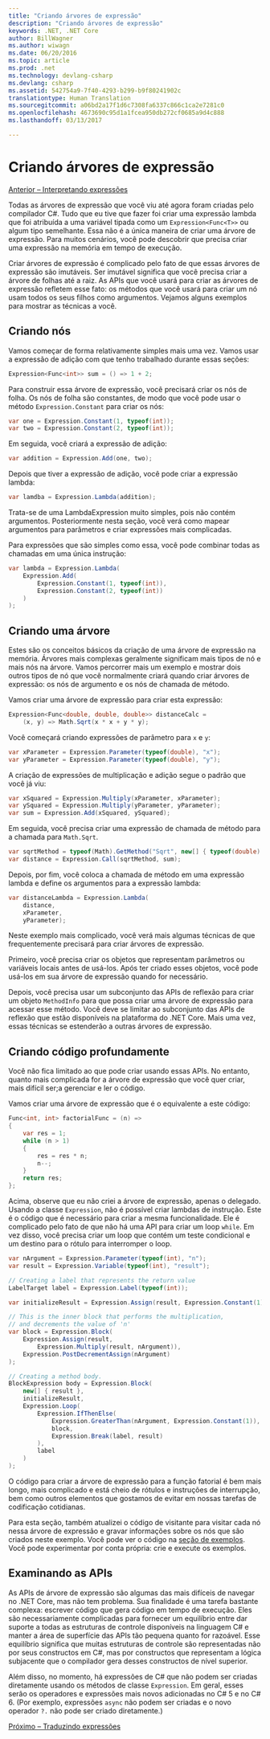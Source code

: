 ```yaml
---
title: "Criando árvores de expressão"
description: "Criando árvores de expressão"
keywords: .NET, .NET Core
author: BillWagner
ms.author: wiwagn
ms.date: 06/20/2016
ms.topic: article
ms.prod: .net
ms.technology: devlang-csharp
ms.devlang: csharp
ms.assetid: 542754a9-7f40-4293-b299-b9f80241902c
translationtype: Human Translation
ms.sourcegitcommit: a06bd2a17f1d6c7308fa6337c866c1ca2e7281c0
ms.openlocfilehash: 4673690c95d1a1fcea950db272cf0685a9d4c888
ms.lasthandoff: 03/13/2017

---
```


# <a name="building-expression-trees"></a>Criando árvores de expressão

[Anterior – Interpretando expressões](expression-trees-interpreting.md)

Todas as árvores de expressão que você viu até agora foram criadas pelo compilador C#. Tudo que eu tive que fazer foi criar uma expressão lambda que foi atribuída a uma variável tipada como um `Expression<Func<T>>` ou algum tipo semelhante. Essa não é a única maneira de criar uma árvore de expressão. Para muitos cenários, você pode descobrir que precisa criar uma expressão na memória em tempo de execução. 

Criar árvores de expressão é complicado pelo fato de que essas árvores de expressão são imutáveis. Ser imutável significa que você precisa criar a árvore de folhas até a raiz. As APIs que você usará para criar as árvores de expressão refletem esse fato: os métodos que você usará para criar um nó usam todos os seus filhos como argumentos. Vejamos alguns exemplos para mostrar as técnicas a você.

## <a name="creating-nodes"></a>Criando nós

Vamos começar de forma relativamente simples mais uma vez. Vamos usar a expressão de adição com que tenho trabalhado durante essas seções:

```csharp
Expression<Func<int>> sum = () => 1 + 2;
```

Para construir essa árvore de expressão, você precisará criar os nós de folha.
Os nós de folha são constantes, de modo que você pode usar o método `Expression.Constant` para criar os nós:

```csharp
var one = Expression.Constant(1, typeof(int));
var two = Expression.Constant(2, typeof(int));
```

Em seguida, você criará a expressão de adição:

```csharp
var addition = Expression.Add(one, two);
```

Depois que tiver a expressão de adição, você pode criar a expressão lambda:

```csharp
var lamdba = Expression.Lambda(addition);
```

Trata-se de uma LambdaExpression muito simples, pois não contém argumentos.
Posteriormente nesta seção, você verá como mapear argumentos para parâmetros e criar expressões mais complicadas.

Para expressões que são simples como essa, você pode combinar todas as chamadas em uma única instrução:

```csharp
var lambda = Expression.Lambda(
    Expression.Add(
        Expression.Constant(1, typeof(int)),
        Expression.Constant(2, typeof(int))
    )
);
```

## <a name="building-a-tree"></a>Criando uma árvore

Estes são os conceitos básicos da criação de uma árvore de expressão na memória. Árvores mais complexas geralmente significam mais tipos de nó e mais nós na árvore. Vamos percorrer mais um exemplo e mostrar dois outros tipos de nó que você normalmente criará quando criar árvores de expressão: os nós de argumento e os nós de chamada de método.

Vamos criar uma árvore de expressão para criar esta expressão:

```csharp
Expression<Func<double, double, double>> distanceCalc =
    (x, y) => Math.Sqrt(x * x + y * y);
```
 
Você começará criando expressões de parâmetro para `x` e `y`:

```csharp
var xParameter = Expression.Parameter(typeof(double), "x");
var yParameter = Expression.Parameter(typeof(double), "y");
```

A criação de expressões de multiplicação e adição segue o padrão que você já viu:

```csharp
var xSquared = Expression.Multiply(xParameter, xParameter);
var ySquared = Expression.Multiply(yParameter, yParameter);
var sum = Expression.Add(xSquared, ySquared);
```

Em seguida, você precisa criar uma expressão de chamada de método para a chamada para `Math.Sqrt`.

```csharp
var sqrtMethod = typeof(Math).GetMethod("Sqrt", new[] { typeof(double) });
var distance = Expression.Call(sqrtMethod, sum);
```

Depois, por fim, você coloca a chamada de método em uma expressão lambda e define os argumentos para a expressão lambda:

```csharp
var distanceLambda = Expression.Lambda(
    distance,
    xParameter,
    yParameter);
```

Neste exemplo mais complicado, você verá mais algumas técnicas de que frequentemente precisará para criar árvores de expressão.

Primeiro, você precisa criar os objetos que representam parâmetros ou variáveis locais antes de usá-los. Após ter criado esses objetos, você pode usá-los em sua árvore de expressão quando for necessário.

Depois, você precisa usar um subconjunto das APIs de reflexão para criar um objeto `MethodInfo` para que possa criar uma árvore de expressão para acessar esse método. Você deve se limitar ao subconjunto das APIs de reflexão que estão disponíveis na plataforma do .NET Core. Mais uma vez, essas técnicas se estenderão a outras árvores de expressão.

## <a name="building-code-in-depth"></a>Criando código profundamente

Você não fica limitado ao que pode criar usando essas APIs. No entanto, quanto mais complicada for a árvore de expressão que você quer criar, mais difícil ser;a gerenciar e ler o código. 

Vamos criar uma árvore de expressão que é o equivalente a este código:

```csharp
Func<int, int> factorialFunc = (n) =>
{
    var res = 1;
    while (n > 1)
    {
        res = res * n;
        n--;
    }
    return res;
};
```

Acima, observe que eu não criei a árvore de expressão, apenas o delegado. Usando a classe `Expression`, não é possível criar lambdas de instrução. Este é o código que é necessário para criar a mesma funcionalidade. Ele é complicado pelo fato de que não há uma API para criar um loop `while`. Em vez disso, você precisa criar um loop que contém um teste condicional e um destino para o rótulo para interromper o loop. 

```csharp
var nArgument = Expression.Parameter(typeof(int), "n");
var result = Expression.Variable(typeof(int), "result");

// Creating a label that represents the return value
LabelTarget label = Expression.Label(typeof(int));

var initializeResult = Expression.Assign(result, Expression.Constant(1));

// This is the inner block that performs the multiplication,
// and decrements the value of 'n'
var block = Expression.Block(
    Expression.Assign(result,
        Expression.Multiply(result, nArgument)),
    Expression.PostDecrementAssign(nArgument)
);

// Creating a method body.
BlockExpression body = Expression.Block(
    new[] { result },
    initializeResult,
    Expression.Loop(
        Expression.IfThenElse(
            Expression.GreaterThan(nArgument, Expression.Constant(1)),
            block,
            Expression.Break(label, result)
        ),
        label
    )
);
```

O código para criar a árvore de expressão para a função fatorial é bem mais longo, mais complicado e está cheio de rótulos e instruções de interrupção, bem como outros elementos que gostamos de evitar em nossas tarefas de codificação cotidianas. 

Para esta seção, também atualizei o código de visitante para visitar cada nó nessa árvore de expressão e gravar informações sobre os nós que são criados neste exemplo. Você pode ver o código na [seção de exemplos](https://github.com/dotnet/docs/tree/master/samples/csharp/expression-trees).
Você pode experimentar por conta própria: crie e execute os exemplos.

## <a name="examining-the-apis"></a>Examinando as APIs

As APIs de árvore de expressão são algumas das mais difíceis de navegar no .NET Core, mas não tem problema. Sua finalidade é uma tarefa bastante complexa: escrever código que gera código em tempo de execução. Eles são necessariamente complicadas para fornecer um equilíbrio entre dar suporte a todas as estruturas de controle disponíveis na linguagem C# e manter a área de superfície das APIs tão pequena quanto for razoável. Esse equilíbrio significa que muitas estruturas de controle são representadas não por seus constructos em C#, mas por constructos que representam a lógica subjacente que o compilador gera desses constructos de nível superior. 

Além disso, no momento, há expressões de C# que não podem ser criadas diretamente usando os métodos de classe `Expression`. Em geral, esses serão os operadores e expressões mais novos adicionadas no C# 5 e no C# 6. (Por exemplo, expressões `async` não podem ser criadas e o novo operador `?.` não pode ser criado diretamente.)

[Próximo – Traduzindo expressões](expression-trees-translating.md)

